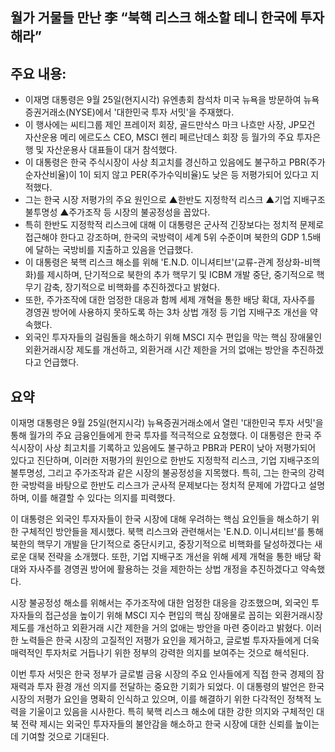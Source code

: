 ## 월가 거물들 만난 李 “북핵 리스크 해소할 테니 한국에 투자해라”

## 주요 내용:
*   이재명 대통령은 9월 25일(현지시각) 유엔총회 참석차 미국 뉴욕을 방문하여 뉴욕증권거래소(NYSE)에서 '대한민국 투자 서밋'을 주재했다.
*   이 행사에는 씨티그룹 제인 프레이저 회장, 골드만삭스 마크 나흐만 사장, JP모건 자산운용 메리 에르도스 CEO, MSCI 헨리 페르난데스 회장 등 월가의 주요 투자은행 및 자산운용사 대표들이 대거 참석했다.
*   이 대통령은 한국 주식시장이 사상 최고치를 경신하고 있음에도 불구하고 PBR(주가순자산비율)이 1이 되지 않고 PER(주가수익비율)도 낮은 등 저평가되어 있다고 지적했다.
*   그는 한국 시장 저평가의 주요 원인으로 ▲한반도 지정학적 리스크 ▲기업 지배구조 불투명성 ▲주가조작 등 시장의 불공정성을 꼽았다.
*   특히 한반도 지정학적 리스크에 대해 이 대통령은 군사적 긴장보다는 정치적 문제로 접근해야 한다고 강조하며, 한국의 국방력이 세계 5위 수준이며 북한의 GDP 1.5배에 달하는 국방비를 지출하고 있음을 언급했다.
*   이 대통령은 북핵 리스크 해소를 위해 'E.N.D. 이니셔티브'(교류-관계 정상화-비핵화)를 제시하며, 단기적으로 북한의 추가 핵무기 및 ICBM 개발 중단, 중기적으로 핵무기 감축, 장기적으로 비핵화를 추진하겠다고 밝혔다.
*   또한, 주가조작에 대한 엄정한 대응과 함께 세제 개혁을 통한 배당 확대, 자사주를 경영권 방어에 사용하지 못하도록 하는 3차 상법 개정 등 기업 지배구조 개선을 약속했다.
*   외국인 투자자들의 걸림돌을 해소하기 위해 MSCI 지수 편입을 막는 핵심 장애물인 외환거래시장 제도를 개선하고, 외환거래 시간 제한을 거의 없애는 방안을 추진하겠다고 언급했다.

## 요약

이재명 대통령은 9월 25일(현지시각) 뉴욕증권거래소에서 열린 '대한민국 투자 서밋'을 통해 월가의 주요 금융인들에게 한국 투자를 적극적으로 요청했다. 이 대통령은 한국 주식시장이 사상 최고치를 기록하고 있음에도 불구하고 PBR과 PER이 낮아 저평가되어 있다고 진단하며, 이러한 저평가의 원인으로 한반도 지정학적 리스크, 기업 지배구조의 불투명성, 그리고 주가조작과 같은 시장의 불공정성을 지목했다. 특히, 그는 한국의 강력한 국방력을 바탕으로 한반도 리스크가 군사적 문제보다는 정치적 문제에 가깝다고 설명하며, 이를 해결할 수 있다는 의지를 피력했다.

이 대통령은 외국인 투자자들이 한국 시장에 대해 우려하는 핵심 요인들을 해소하기 위한 구체적인 방안들을 제시했다. 북핵 리스크와 관련해서는 'E.N.D. 이니셔티브'를 통해 북한의 핵무기 개발을 단기적으로 중단시키고, 중장기적으로 비핵화를 달성하겠다는 새로운 대북 전략을 소개했다. 또한, 기업 지배구조 개선을 위해 세제 개혁을 통한 배당 확대와 자사주를 경영권 방어에 활용하는 것을 제한하는 상법 개정을 추진하겠다고 약속했다.

시장 불공정성 해소를 위해서는 주가조작에 대한 엄정한 대응을 강조했으며, 외국인 투자자들의 접근성을 높이기 위해 MSCI 지수 편입의 핵심 장애물로 꼽히는 외환거래시장 제도를 개선하고 외환거래 시간 제한을 거의 없애는 방안을 마련 중이라고 밝혔다. 이러한 노력들은 한국 시장의 고질적인 저평가 요인을 제거하고, 글로벌 투자자들에게 더욱 매력적인 투자처로 거듭나기 위한 정부의 강력한 의지를 보여주는 것으로 해석된다.

이번 투자 서밋은 한국 정부가 글로벌 금융 시장의 주요 인사들에게 직접 한국 경제의 잠재력과 투자 환경 개선 의지를 전달하는 중요한 기회가 되었다. 이 대통령의 발언은 한국 시장의 저평가 요인을 명확히 인식하고 있으며, 이를 해결하기 위한 다각적인 정책적 노력을 기울이고 있음을 시사한다. 특히 북핵 리스크 해소에 대한 강한 의지와 구체적인 대북 전략 제시는 외국인 투자자들의 불안감을 해소하고 한국 시장에 대한 신뢰를 높이는 데 기여할 것으로 기대된다.